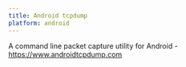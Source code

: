 ```yaml
---
title: Android tcpdump
platform: android
---
```


A command line packet capture utility for Android - <https://www.androidtcpdump.com>